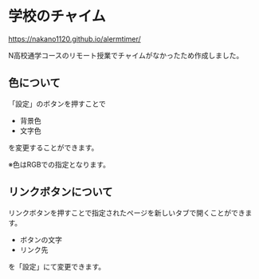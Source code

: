 # 学校のチャイム

https://nakano1120.github.io/alermtimer/

N高校通学コースのリモート授業でチャイムがなかったため作成しました。

## 色について

「設定」のボタンを押すことで

+ 背景色
+ 文字色

を変更することができます。

※色はRGBでの指定となります。

## リンクボタンについて

リンクボタンを押すことで指定されたページを新しいタブで開くことができます。

+ ボタンの文字
+ リンク先

を「設定」にて変更できます。
